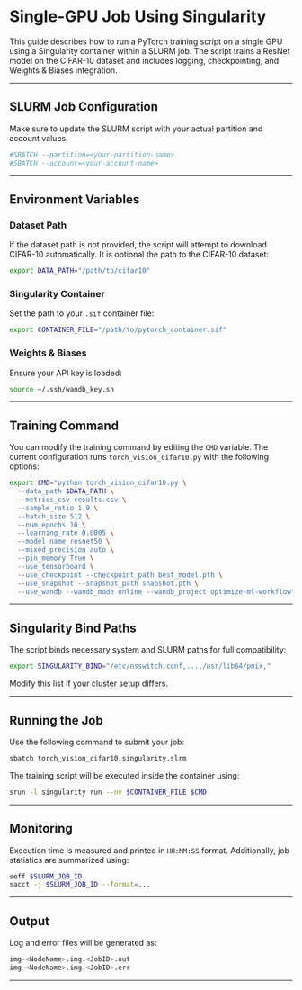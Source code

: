 # Single-GPU Job Using Singularity

This guide describes how to run a PyTorch training script on a single GPU using a Singularity container within a SLURM job. The script trains a ResNet model on the CIFAR-10 dataset and includes logging, checkpointing, and Weights & Biases integration.

---

## SLURM Job Configuration

Make sure to update the SLURM script with your actual partition and account values:

```bash
#SBATCH --partition=<your-partition-name>
#SBATCH --account=<your-account-name>
```

---

## Environment Variables

### Dataset Path
If the dataset path is not provided, the script will attempt to download 
CIFAR-10 automatically. It is optional the path to the CIFAR-10 dataset:

```bash
export DATA_PATH="/path/to/cifar10"
```

### Singularity Container
Set the path to your `.sif` container file:

```bash
export CONTAINER_FILE="/path/to/pytorch_container.sif"
```

### Weights & Biases
Ensure your API key is loaded:

```bash
source ~/.ssh/wandb_key.sh
```

---

## Training Command

You can modify the training command by editing the `CMD` variable. The current configuration runs `torch_vision_cifar10.py` with the following options:

```bash
export CMD="python torch_vision_cifar10.py \
  --data_path $DATA_PATH \
  --metrics_csv results.csv \
  --sample_ratio 1.0 \
  --batch_size 512 \
  --num_epochs 10 \
  --learning_rate 0.0005 \
  --model_name resnet50 \
  --mixed_precision auto \
  --pin_memory True \
  --use_tensorboard \
  --use_checkpoint --checkpoint_path best_model.pth \
  --use_snapshot --snapshot_path snapshot.pth \
  --use_wandb --wandb_mode online --wandb_project optimize-ml-workflow"
```

---

## Singularity Bind Paths

The script binds necessary system and SLURM paths for full compatibility:

```bash
export SINGULARITY_BIND="/etc/nsswitch.conf,...,/usr/lib64/pmix,"
```

Modify this list if your cluster setup differs.

---

## Running the Job

Use the following command to submit your job:

```bash
sbatch torch_vision_cifar10.singularity.slrm
```

The training script will be executed inside the container using:

```bash
srun -l singularity run --nv $CONTAINER_FILE $CMD
```

---

## Monitoring

Execution time is measured and printed in `HH:MM:SS` format. Additionally, job statistics are summarized using:

```bash
seff $SLURM_JOB_ID
sacct -j $SLURM_JOB_ID --format=...
```

---

## Output

Log and error files will be generated as:

```bash
img-<NodeName>.img.<JobID>.out
img-<NodeName>.img.<JobID>.err
```

---
